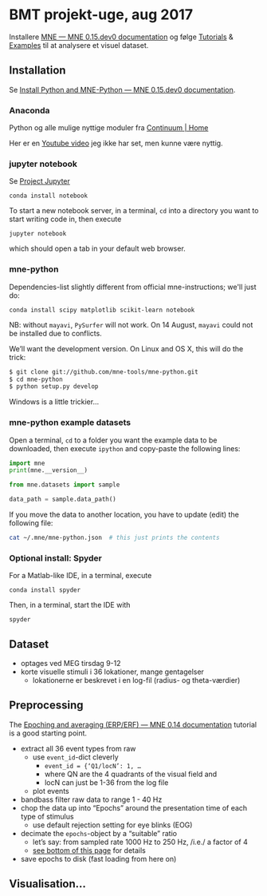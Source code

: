 # BMT projekt-uge, aug 2017

Installere [MNE — MNE 0.15.dev0 documentation](http://www.martinos.org/mne/dev/index.html) og følge [Tutorials](http://www.martinos.org/mne/stable/tutorials.html) & [Examples](http://www.martinos.org/mne/stable/auto_examples/index.html) til at analysere et visuel dataset.

## Installation

Se [Install Python and MNE-Python — MNE 0.15.dev0 documentation](http://www.martinos.org/mne/dev/install_mne_python.html).
### Anaconda

Python og alle mulige nyttige moduler fra [Continuum | Home](https://www.continuum.io)

Her er en [Youtube video](https://youtu.be/YJC6ldI3hWk) jeg ikke har set, men kunne være nyttig.

### jupyter notebook

Se [Project Jupyter](http://jupyter.org)

`conda install notebook`

To start a new notebook server, in a terminal, `cd` into a directory you want to start writing code in, then execute

`jupyter notebook`

which should open a tab in your default web browser.

### mne-python

Dependencies-list slightly different from official mne-instructions; we'll just do:

`conda install scipy matplotlib scikit-learn notebook`

NB: without `mayavi`, `PySurfer` will not work. On 14 August, `mayavi` could not be installed due to conflicts.

We’ll want the development version. On Linux and OS X, this will do the trick:

```bash
$ git clone git://github.com/mne-tools/mne-python.git
$ cd mne-python
$ python setup.py develop
```

Windows is a little trickier…

### mne-python example datasets

Open a terminal, `cd` to a folder you want the example data to be downloaded, then execute `ipython` and copy-paste the following lines:

```python
import mne
print(mne.__version__)

from mne.datasets import sample

data_path = sample.data_path()
```

If you move the data to another location, you have to update (edit) the following file:

```bash
cat ~/.mne/mne-python.json  # this just prints the contents
```

### Optional install: Spyder

For a Matlab-like IDE, in a terminal, execute

`conda install spyder`

Then, in a terminal, start the IDE with

`spyder`

## Dataset
* optages ved MEG tirsdag 9-12
* korte visuelle stimuli i 36 lokationer, mange gentagelser
	* lokationerne er beskrevet i en log-fil (radius- og theta-værdier)

## Preprocessing
The [Epoching and averaging (ERP/ERF) — MNE 0.14 documentation](http://www.martinos.org/mne/stable/auto_tutorials/plot_epoching_and_averaging.html) tutorial is a good starting point.
* extract all 36 event types from raw
	* use `event_id`-dict cleverly
		* `event_id = {‘Q1/locN’: 1, …`
		* where QN are the 4 quadrants  of the visual field and
		* locN can just be 1-36 from the log file
	* plot events
* bandbass filter raw data to range 1 - 40 Hz
* chop the data up into “Epochs” around the presentation time of each type of stimulus
	* use default rejection setting for eye blinks (EOG)
* decimate the `epochs`-object by a “suitable” ratio
	* let’s say: from sampled rate 1000 Hz to 250 Hz,  /i.e./ a factor of 4
	* [see bottom of this page](http://www.martinos.org/mne/stable/auto_tutorials/plot_artifacts_correction_filtering.html) for details
* save epochs to disk (fast loading from here on)
## Visualisation…
